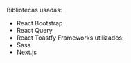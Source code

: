 Bibliotecas usadas: 
* React Bootstrap
* React Query 
* React Toastfy 
Frameworks utilizados:
* Sass 
* Next.js